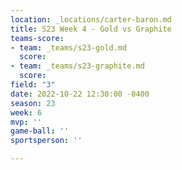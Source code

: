 ```yaml
---
location: _locations/carter-baron.md
title: S23 Week 4 - Gold vs Graphite
teams-score:
- team: _teams/s23-gold.md
  score: 
- team: _teams/s23-graphite.md
  score: 
field: "3"
date: 2022-10-22 12:30:00 -0400
season: 23
week: 6
mvp: ''
game-ball: ''
sportsperson: ''

---
```

